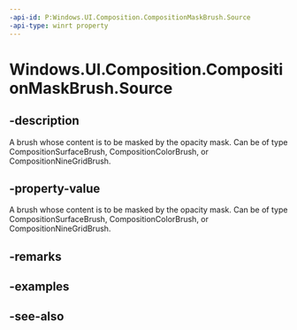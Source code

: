 ```yaml
---
-api-id: P:Windows.UI.Composition.CompositionMaskBrush.Source
-api-type: winrt property
---
```


<!-- Property syntax
public Windows.UI.Composition.CompositionBrush Source { get;  set; }
-->

# Windows.UI.Composition.CompositionMaskBrush.Source

## -description
A brush whose content is to be masked by the opacity mask. Can be of type CompositionSurfaceBrush, CompositionColorBrush, or CompositionNineGridBrush.



## -property-value
A brush whose content is to be masked by the opacity mask. Can be of type CompositionSurfaceBrush, CompositionColorBrush, or CompositionNineGridBrush.

## -remarks

## -examples

## -see-also
